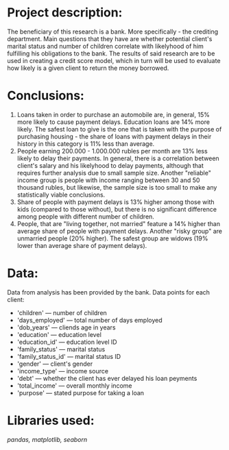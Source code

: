 # Project description:
The beneficiary of this research is a bank. More specifically - the crediting department. Main questions that they have are whether potential client's marital status and number of children correlate with likelyhood of him fulfilling his obligations to the bank. The results of said research are to be used in creating a credit score model, which in turn will be used to evaluate how likely is a given client to return the money borrowed.

# Conclusions:
1. Loans taken in order to purchase an automobile are, in general, 15% more likely to cause payment delays. Education loans are 14% more likely. The safest loan to give is the one that is taken with the purpose of purchasing housing - the share of loans with payment delays in their history in this category is 11% less than average.
2. People earning 200.000 - 1.000.000 rubles per month are 13% less likely to delay their payments. In general, there is a correlation between client's salary and his likelyhood to delay payments, although that requires further analysis due to small sample size. Another "reliable" income group is people with income ranging between 30 and 50 thousand rubles, but likewise, the sample size is too small to make any statistically viable conclusions.
3. Share of people with payment delays is 13% higher among those with kids (compared to those without), but there is no significant difference among people with different number of children.
4. People, that are "living together, not married" feature a 14% higher than average share of people with payment delays. Another "risky group" are unmarried people (20% higher). The safest group are widows (19% lower than average share of payment delays).

# Data:
Data from analysis has been provided by the bank. Data points for each client:
- 'children' — number of children
- 'days_employed' — total number of days employed
- 'dob_years' — cliends age in years
- 'education' — education level
- 'education_id' — education level ID
- 'family_status' — marital status
- 'family_status_id' — marital status ID
- 'gender' — client's gender
- 'income_type' — income source
- 'debt' — whether the client has ever delayed his loan peyments
- 'total_income' — overall monthly income
- 'purpose' — stated purpose for taking a loan

# Libraries used:
*pandas, matplotlib, seaborn*
